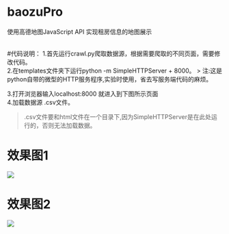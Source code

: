 # baozuPro

使用高德地图JavaScript API 实现租房信息的地图展示


<br>
#代码说明：
1.首先运行crawl.py爬取数据源，根据需要爬取的不同页面，需要修改代码。<br>
2.在templates文件夹下运行python -m SimpleHTTPServer + 8000。
> 注:这是python自带的微型的HTTP服务程序,实验时使用，省去写服务端代码的麻烦。<br>


3.打开浏览器输入localhost:8000 就进入到下图所示页面<br>
4.加载数据源 .csv文件。
> .csv文件要和html文件在一个目录下,因为SimpleHTTPServer是在此处运行的，否则无法加载数据。
# 效果图1 #
![](https://github.com/hugooood/baozuPro/blob/master/images/1.png)

# 效果图2 #
![](https://github.com/hugooood/baozuPro/blob/master/images/2.png)
